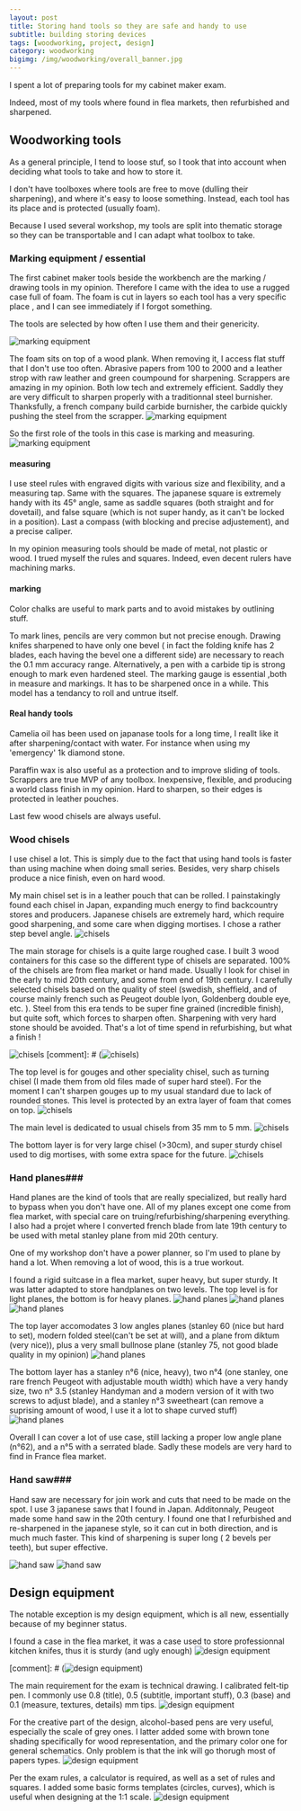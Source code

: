 ```yaml
---
layout: post
title: Storing hand tools so they are safe and handy to use
subtitle: building storing devices 
tags: [woodworking, project, design]
category: woodworking
bigimg: /img/woodworking/overall_banner.jpg
---
```


I spent a lot of preparing tools for my cabinet maker exam.

Indeed, most of my tools where found in flea markets, then refurbished and sharpened. 




## Woodworking tools ##
As a general principle, I tend to loose stuf, so I took that into account when deciding what tools to take and how to store it.

I don't have toolboxes where tools are free to move (dulling their sharpening), and where it's easy to loose something. 
Instead, each tool has its place and is protected (usually foam).

Because I used several workshop, my tools are split into thematic storage so they can be transportable and I can adapt what toolbox to take.

### Marking equipment / essential ###

The first cabinet maker tools beside the workbench are the marking / drawing tools in my opinion.
Therefore I came with the idea to use a rugged case full of foam.
The foam is cut in layers so each tool has a very specific place ,
and I can see immediately if I forgot something.

The tools are selected by how often I use them and their genericity.

![marking equipment](/img/woodworking/tools/marking/wood_marking_1_storage.jpg)

The foam sits on top of a wood plank. When removing it, I access flat stuff that I don't use too often. 
Abrasive papers from 100 to 2000 and a leather strop with raw leather and green coumpound for sharpening. 
Scrappers are amazing in my opinion. Both low tech and extremely efficient.
Saddly they are very difficult to sharpen properly with a traditionnal steel burnisher.
Thanksfully, a french company build carbide burnisher, the carbide quickly pushing the steel from the scrapper.
![marking equipment](/img/woodworking/tools/marking/wood_marking_2_hidden.jpg)

So the first role of the tools in this case is marking and measuring.
![marking equipment](/img/woodworking/tools/marking/wood_marking_3_content.jpg)
#### measuring ####
I use steel rules with engraved digits with various size and flexibility, and a measuring tap.
Same with the squares. The japanese square is extremely handy with its 45° angle, same as saddle squares (both straight and for dovetail), and false square (which is not super handy, as it can't be locked in a position).
Last a compass (with blocking and precise adjustement), and a precise caliper. 

In my opinion measuring tools should be made of metal, not plastic or wood. 
I trued myself the rules and squares. Indeed, even decent rulers have machining marks.

#### marking ####

Color chalks are useful to mark parts and to avoid mistakes by outlining stuff. 

To mark lines, pencils are very common but not precise enough. Drawing knifes sharpened to have only one bevel ( in fact the folding knife has 2 blades, each having the bevel one a different side) are necessary to reach the 0.1 mm accuracy range. 
Alternatively, a pen with a carbide tip is strong enough to mark even hardened steel. 
The marking gauge is essential ,both in measure and markings. It has to be sharpened once in a while. This model has a tendancy to roll and untrue itself. 

#### Real handy tools ####
Camelia oil has been used on japanase tools for a long time, I reallt like it after sharpening/contact with water.
For instance when using my 'emergency' 1k diamond stone.

Paraffin wax is also useful as a protection and to improve sliding of tools.  
Scrappers are true MVP of any toolbox. Inexpensive, flexible, and producing a world class finish in my opinion. Hard to sharpen, so their edges is protected in leather pouches.

Last few wood chisels are always useful. 




### Wood chisels ###
I use chisel a lot.
This is simply due to the fact that using hand tools is faster than using machine when doing small series.
Besides, very sharp chisels produce a nice finish, even on hard wood.

My main chisel set is in a leather pouch that can be rolled. I painstakingly found each chisel in Japan, expanding much energy to find backcountry stores and producers. 
Japanese chisels are extremely hard, which require good sharpening, and some care when digging mortises. I chose a rather step bevel angle.
![chisels](/img/woodworking/tools/all_chisels/japanese_chisels.jpg)


The main storage for chisels is a quite large roughed case.
I built 3 wood containers for this case so the different type of chisels are separated.
100% of the chisels are from flea market or hand made.
Usually I look for chisel in the early to mid 20th century, and some from end of 19th century.
I carefully selected chisels based on the quality of steel (swedish, sheffield, and of course mainly french such as Peugeot double lyon, Goldenberg double eye, etc. ).
Steel from this era tends to be super fine grained (incredible finish), but quite soft, which forces to sharpen often.
Sharpening with very hard stone should be avoided.
That's a lot of time spend in refurbishing, but what a finish ! 

![chisels](/img/woodworking/tools/all_chisels/wood_chisel_1_case.jpg)
[comment]: # (![chisels](/img/woodworking/tools/all_chisels/wood_chisel_2_case.jpg))

The top level is for gouges and other speciality chisel, such as turning chisel (I made them from old files made of super hard steel).
For the moment I can't sharpen gouges up to my usual standard due to lack of rounded stones. 
This level is protected by an extra layer of foam that comes on top.
![chisels](/img/woodworking/tools/all_chisels/wood_chisel_3_gouges.jpg)

The main level is dedicated to usual chisels from 35 mm to 5 mm.
![chisels](/img/woodworking/tools/all_chisels/wood_chisel_4_straight.jpg)

The bottom layer is for very large chisel (>30cm), and super sturdy chisel used to dig mortises, with some extra space for the future. 
![chisels](/img/woodworking/tools/all_chisels/wood_chisel_5_big.jpg)

### Hand planes###

Hand planes are the kind of tools that are really specialized,
but really hard to bypass when you don't have one.
All of my planes except one come from flea market,
with special care on truing/refurbishing/sharpening everything. 
I also had a projet where I converted french blade from late 19th century to be used with 
metal stanley plane from mid 20th century.

One of my workshop don't have a power planner, so I'm used to plane by hand a lot.
When removing a lot of wood, this is a true workout.

I found a rigid suitcase in a flea market, super heavy, but super sturdy.
It was latter adapted to store handplanes on two levels.
The top level is for light planes, the bottom is for heavy planes.
![hand planes](/img/woodworking/tools/handplane/handplane_storage_1_suitcase.jpg)
![hand planes](/img/woodworking/tools/handplane/handplane_storage_2_overal.jpg)
![hand planes](/img/woodworking/tools/handplane/handplane_storage_5_only_planes.jpg)

The top layer accomodates 3 low angles planes (stanley 60 (nice but hard to set), modern folded steel(can't be set at will), and a plane from diktum (very nice)),
plus a very small bullnose plane (stanley 75, not good blade quality in my opinion)
![hand planes](/img/woodworking/tools/handplane/handplane_storage_3_top.jpg)

The bottom layer has a stanley n°6 (nice, heavy), two n°4 (one stanley, one rare french Peugeot with adjustable mouth width) which have a very handy size, two n° 3.5 (stanley Handyman and a modern version of it with two screws to adjust blade), and a stanley n°3 sweetheart (can remove a suprising amount of wood, I use it a lot to shape curved stuff)
![hand planes](/img/woodworking/tools/handplane/handplane_storage_4.jpg)

Overall I can cover a lot of use case, still lacking a proper low angle plane (n°62), and a n°5 with a serrated blade.
Sadly these models are very hard to find in France flea market.

### Hand saw###
Hand saw are necessary for join work and cuts that need to be made on the spot.
I use 3 japanese saws that I found in Japan.
Additonnaly, Peugeot made some hand saw in the 20th century.
I found one that I refurbished and re-sharpened in the japanese style, so it can cut in both direction, and is much much faster.
This kind of sharpening is super long ( 2 bevels per teeth), but super effective. 

![hand saw](/img/woodworking/tools/saw/saw_0.jpg)
![hand saw](/img/woodworking/tools/saw/saw_1.jpg)

## Design equipment ##
The notable exception is my design equipment, which is all new, essentially because of my beginner status.

I found a case in the flea market, it was a case used to store professionnal kitchen knifes, thus it is sturdy (and ugly enough)
![design equipment](/img/woodworking/tools/design/design_hardware_1_storage.jpg)

[comment]: # (![design equipment](/img/woodworking/tools/design/design_hardware_2_storage.jpg))

The main requirement for the exam is technical drawing. I calibrated felt-tip pen.
I commonly use 0.8 (title), 0.5 (subtitle, important stuff), 0.3 (base) and 0.1 (measure, textures, details) mm tips.
![design equipment](/img/woodworking/tools/design/design_hardware_3_technical_drawing.jpg)

For the creative part of the design, alcohol-based pens are very useful, especially the scale of grey ones.
I latter added some with brown tone shading specifically for wood representation,
and the primary color one for general schematics. Only problem is that the ink will go thorugh most of papers types.
![design equipment](/img/woodworking/tools/design/design_hardware_4_alcohol_marker.jpg)

Per the exam rules, a calculator is required, as well as a set of rules and squares. 
I added some basic forms templates (circles, curves), which is useful when designing at the 1:1 scale.
![design equipment](/img/woodworking/tools/design/design_hardware_4_misc.jpg)